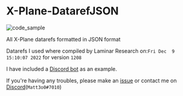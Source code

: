 # X-Plane-DatarefJSON

![code_sample](https://matt3o0.vercel.app/projects/xpdrefjson/code_sample.png)

All X-Plane datarefs formatted in JSON format

Datarefs I used where compiled by Laminar Research on:`Fri Dec  9 15:10:07 2022` for version `1208`

I have included a [Discord bot](https://github.com/duvbolone/X-Plane-DatarefJSON/tree/main/discord-bot-example) as an example.


If you're having any troubles, please make an [issue](https://github.com/duvbolone/X-Plane-DatarefJSON/issues) or contact me on [Discord](https://discord.com/users/668874138160594985)(`Matt3o0#7010`)
